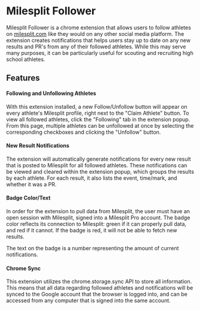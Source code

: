 # Milesplit Follower

Milesplit Follower is a chrome extension that allows users to follow athletes on [milesplit.com](https://www.milesplit.com/) like they would on any other social media platform.  The extension creates notifications that helps users stay up to date on any new results and PR's from any of their followed athletes.  While this may serve many purposes, it can be particularly useful for scouting and recruiting high school athletes.

## Features

#### Following and Unfollowing Athletes

With this extension installed, a new Follow/Unfollow button will appear on every athlete's Milesplit profile, right next to the "Claim Athlete" button.  To view all followed athletes, click the "Following" tab in the extension popup.  From this page, multiple athletes can be unfollowed at once by selecting the corresponding checkboxes and clicking the "Unfollow" button.

#### New Result Notifications

The extension will automatically generate notifications for every new result that is posted to Milesplit for all followed athletes.  These notifications can be viewed and cleared within the extension popup, which groups the results by each athlete. For each result, it also lists the event, time/mark, and whether it was a PR.

#### Badge Color/Text

In order for the extension to pull data from Milesplit, the user must have an open session with Milesplit, signed into a Milesplit Pro account.  The badge color reflects its connection to Milesplit: green if it can properly pull data, and red if it cannot.  If the badge is red, it will not be able to fetch new results.

The text on the badge is a number representing the amount of current notifications.

#### Chrome Sync

This extension utilizes the chrome.storage.sync API to store all information. This means that all data regarding followed athletes and notifications will be synced to the Google account that the browser is logged into, and can be accessed from any computer that is signed into the same account.